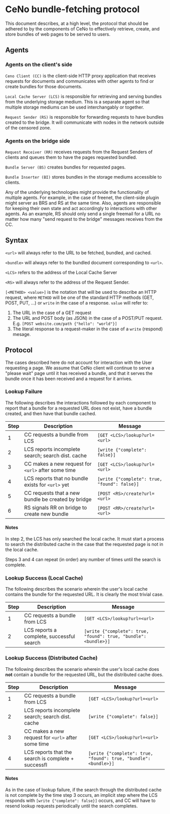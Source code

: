 # CeNo bundle-fetching protocol

This document describes, at a high level, the protocol that should be adhered to by the components of CeNo to effectively retrieve, create, and store bundles of web pages to be served to users.

## Agents

### Agents on the client's side

`Ceno Client (CC)` is the client-side HTTP proxy application that receives requests for documents and communicates with other agents to find or create bundles for those documents.

`Local Cache Server (LCS)` is responsible for retrieving and serving bundles from the underlying storage medium. This is a separate agent so that multiple storage mediums can be used interchangably or together.

`Request Sender (RS)` is responsible for forwarding requests to have bundles created to the bridge.  It will communicate with nodes in the network outside of the censored zone.

### Agents on the bridge side

`Request Receiver (RR)` receives requests from the Request Senders of clients and queues them to have the pages requested bundled.

`Bundle Server (BS)` creates bundles for requested pages.

`Bundle Inserter (BI)` stores bundles in the storage mediums accessible to clients.

Any of the underlying technologies might provide the functionality of multiple agents. For example, in the case of freenet, the client-side plugin might server as BRS and RS at the same time.
Also, agents are responsible for keeping their own state and act accordingly to interactions with other agents. As an example, RS should only send a single freemail for a URL no matter how many "send request to the bridge" messages receives from the CC.

## Syntax

`<url>` will always refer to the URL to be fetched, bundled, and cached.

`<bundle>` will always refer to the bundled document corresponding to `<url>`.

`<LCS>` refers to the address of the Local Cache Server

`<RS>` will always refer to the address of the Request Sender.

`[<METHOD> <value>]` is the notation that will be used to describe an HTTP request, where `METHOD` will be one of the standard
HTTP methods (GET, POST, PUT, ...) or `write` in the case of a response.
`value` will refer to:

1. The URL in the case of a GET request
2. The URL and POST body (as JSON) in the case of a POST/PUT request. E.g. `[POST website.com/path {"hello": "world"}]`
3. The literal response to a request-maker in the case of a `write` (respond) mesage.

## Protocol

The cases described here do not account for interaction with the User
requesting a page. We assume that CeNo client will continue to serve a
"please wait" page until it has received a bundle, and that it serves the
bundle once it has been received and a request for it arrives.

### Lookup Failure

The following describes the interactions followed by each component to report
that a bundle for a requested URL does not exist, have a bundle created, and
then have that bundle cached.

Step | Description                                        | Message
-----|----------------------------------------------------|-------------------
1    | CC requests a bundle from LCS                      | `[GET <LCS>/lookup?url=<url>`
2    | LCS reports incomplete search; search dist. cache  | `[write {"complete": false}]`
3    | CC makes a new request for `<url>` after some time | `[GET <LCS>/lookup?url=<url>`
4    | LCS reports that no bundle exists for `<url>` yet  | `[write {"complete": true, "found": false}]`
5    | CC requests that a new bundle be created by bridge | `[POST <RS>/create?url=<url>`
6    | RS signals RR on bridge to create new bundle       | `[POST <RR>/create?url=<url>`

#### Notes

In step 2, the LCS has only searched the local cache. It must start a process to search the distributed cache in the case that the requested page is not in the local cache.

Steps 3 and 4 can repeat (in order) any number of times until the search is complete.

### Lookup Success (Local Cache)

The following describes the scenario wherein the user's local cache contains the bundle for the requested URL. It is clearly the most trivial case.

Step | Description                                        | Message
-----|----------------------------------------------------|-------------------
1    | CC requests a bundle from LCS                      | `[GET <LCS>/lookup?url=<url>`
2    | LCS reports a complete, successful search          | `[write {"complete": true, "found": true, "bundle": <bundle>}]`

### Lookup Success (Distributed Cache)

 The following describes the scenario wherein the user's local cache does **not** contain a bundle for the requested URL, but the distributed cache does.

Step | Description                                        | Message
-----|----------------------------------------------------|-------------------
1    | CC requests a bundle from LCS                      | `[GET <LCS>/lookup?url=<url>`
2    | LCS reports incomplete search; search dist. cache  | `[write {"complete": false}]`
3    | CC makes a new request for `<url>` after some time | `[GET <LCS>/lookup?url=<url>`
4    | LCS reports that the search is complete + successfl| `[write {"complete": true, "found": true, "bundle": <bundle>}]`

#### Notes

As in the case of lookup failure, if the search through the distributed cache is not complete by the time step 3 occurs, an implicit step where the LCS responds with `[write {"complete": false}]` occurs, and CC will have to resend lookup requests periodically until the search completes.